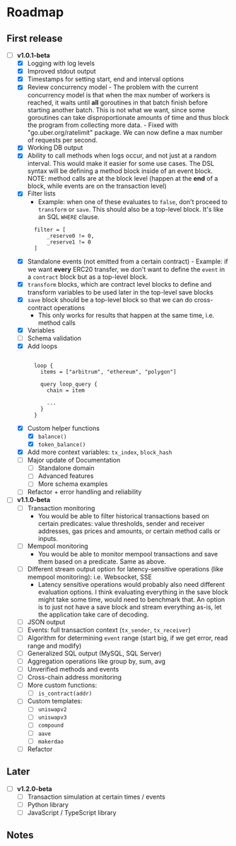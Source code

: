 # Roadmap

## First release
- [ ] **v1.0.1-beta**
  - [x] Logging with log levels
  - [x] Improved stdout output
  - [x] Timestamps for setting start, end and interval options
  - [x] Review concurrency model
        - The problem with the current concurrency model is that when the max number of workers is reached, it waits until
        **all** goroutines in that batch finish before starting another batch. This is not what we want, since some goroutines
        can take disproportionate amounts of time and thus block the program from collecting more data.
        - Fixed with "go.uber.org/ratelimit" package. We can now define a max number of requests per second.
  - [x] Working DB output
  - [x] Ability to call methods when logs occur, and not just at a random interval. This would make it easier for some use cases. The DSL syntax will be defining a method block inside of an event block. NOTE: method calls are at the block level (happen at the 
  **end** of a block, while events are on the transaction level)
  - [x] Filter lists
      - Example: when one of these evaluates to `false`, don't proceed to `transform` or `save`. This should also be a top-level
      block. It's like an SQL `WHERE` clause.
      ```hcl
        filter = [
            _reserve0 != 0,
            _reserve1 != 0
        ]
      ```
  - [x] Standalone events (not emitted from a certain contract)
        - Example: if we want **every** ERC20 transfer, we don't want to define the `event` in a `contract` block but as a top-level block.
  - [x] `transform` blocks, which are contract level blocks to define and transform variables to be used later in the top-level save blocks 
  - [x] `save` block should be a top-level block so that we can do cross-contract operations
      - This only works for results that happen at the same time, i.e. method calls
  - [x] Variables
  - [ ] Schema validation
  - [x] Add loops
      ```hcl

        loop {
          items = ["arbitrum", "ethereum", "polygon"]

          query loop_query {
            chain = item

            ...
          }
        }
      ```
  - [x] Custom helper functions
    - [x] `balance()`
    - [x] `token_balance()`
  - [x] Add more context variables: `tx_index`, `block_hash`
  - [ ] Major update of Documentation
    - [ ] Standalone domain
    - [ ] Advanced features
    - [ ] More schema examples
  - [ ] Refactor + error handling and reliability

- [ ] **v1.1.0-beta**
  - [ ] Transaction monitoring
      - You would be able to filter historical transactions based on certain predicates: value thresholds, sender and receiver addresses, gas prices and amounts, or certain method calls or inputs.
  - [ ] Mempool monitoring
      - You would be able to monitor mempool transactions and save them based on a predicate. Same as above. 
  - [ ] Different stream output option for latency-sensitive operations (like mempool monitoring): i.e. Websocket, SSE 
      - Latency sensitive operations would probably also need different evaluation options. I think evaluating everything in the save block might take some time, would need to benchmark that. An option is to just not have a save block and stream everything as-is, let the application take care of decoding.
  - [ ] JSON output
  - [ ] Events: full transaction context (`tx_sender`, `tx_receiver`)
  - [ ] Algorithm for determining `event` range (start big, if we get error, read range and modify)
  - [ ] Generalized SQL output (MySQL, SQL Server)
  - [ ] Aggregation operations like group by, sum, avg
  - [ ] Unverified methods and events
  - [ ] Cross-chain address monitoring
  - [ ] More custom functions:
    - [ ] `is_contract(addr)`
  - [ ] Custom templates:
    - [ ] `uniswapv2`
    - [ ] `uniswapv3`
    - [ ] `compound`
    - [ ] `aave`
    - [ ] `makerdao`

  - [ ] Refactor

## Later
- [ ] **v1.2.0-beta**
  - [ ] Transaction simulation at certain times / events
  - [ ] Python library
  - [ ] JavaScript / TypeScript library

## Notes


